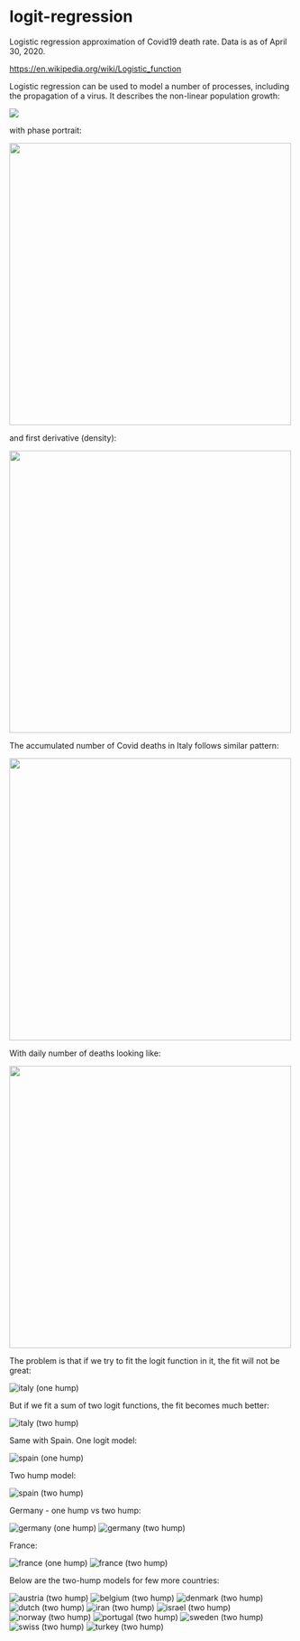 # logit-regression
Logistic regression approximation of Covid19 death rate. Data is as of April 30, 2020. 

https://en.wikipedia.org/wiki/Logistic_function

Logistic regression can be used to model a number of processes, including the propagation of a virus. It describes the non-linear population growth:

![](https://wikimedia.org/api/rest_v1/media/math/render/svg/cd66ce29a6e4c09182f3af05f1a3b67e6a7ce528)

with phase portrait:

<img src="https://github.com/quantbin/logit-regression/blob/master/img/logit-phase.gif" width="500">

and first derivative (density):

<img src="https://github.com/quantbin/logit-regression/blob/master/img/1024px-Logisticpdfunction.svg.png" width="500">

The accumulated number of Covid deaths in Italy follows similar pattern:

<img src="https://github.com/quantbin/logit-regression/blob/master/img/italy-fact.PNG?raw=true" width="500">

With daily number of deaths looking like:

<img src="https://github.com/quantbin/logit-regression/blob/master/img/italy-fact-hump.PNG?raw=true" width="500">

The problem is that if we try to fit the logit function in it, the fit will not be great:

![italy (one hump)](https://github.com/quantbin/logit-regression/blob/master/img/italy-1h.png?raw=true)

But if we fit a sum of two logit functions, the fit becomes much better:

![italy (two hump)](https://github.com/quantbin/logit-regression/blob/master/img/italy-2h.png?raw=true)

Same with Spain. One logit model:

![spain (one hump)](https://github.com/quantbin/logit-regression/blob/master/img/spain-1h.png?raw=true)

Two hump model:

![spain (two hump)](https://github.com/quantbin/logit-regression/blob/master/img/spain-2h.png?raw=true)

Germany - one hump vs two hump:

![germany (one hump)](https://github.com/quantbin/logit-regression/blob/master/img/germany-1h.png?raw=true)
![germany (two hump)](https://github.com/quantbin/logit-regression/blob/master/img/germany-2h.png?raw=true)

France:

![france (one hump)](https://github.com/quantbin/logit-regression/blob/master/img/france-1h.png?raw=true)
![france (two hump)](https://github.com/quantbin/logit-regression/blob/master/img/france-2h.png?raw=true)

Below are the two-hump models for few more countries:

![austria (two hump)](https://github.com/quantbin/logit-regression/blob/master/img/austria-2h.png?raw=true)
![belgium (two hump)](https://github.com/quantbin/logit-regression/blob/master/img/belgium-2h.png?raw=true)
![denmark (two hump)](https://github.com/quantbin/logit-regression/blob/master/img/denmark-2h.png?raw=true)
![dutch (two hump)](https://github.com/quantbin/logit-regression/blob/master/img/dutch-2h.png?raw=true)
![iran (two hump)](https://github.com/quantbin/logit-regression/blob/master/img/iran-2h.png?raw=true)
![israel (two hump)](https://github.com/quantbin/logit-regression/blob/master/img/israel-2h.png.png?raw=true)
![norway (two hump)](https://github.com/quantbin/logit-regression/blob/master/img/norway-2h.png?raw=true)
![portugal (two hump)](https://github.com/quantbin/logit-regression/blob/master/img/portugal-2h.png?raw=true)
![sweden (two hump)](https://github.com/quantbin/logit-regression/blob/master/img/sweden-2h.png?raw=true)
![swiss (two hump)](https://github.com/quantbin/logit-regression/blob/master/img/swiss-2h.png?raw=true)
![turkey (two hump)](https://github.com/quantbin/logit-regression/blob/master/img/turkey-2h.png?raw=true)
